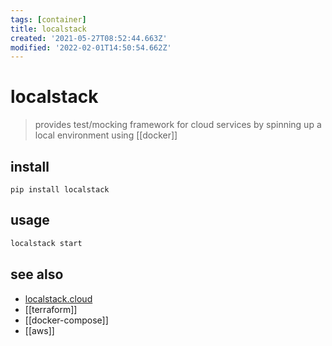 ```yaml
---
tags: [container]
title: localstack
created: '2021-05-27T08:52:44.663Z'
modified: '2022-02-01T14:50:54.662Z'
---
```


# localstack

> provides test/mocking framework for cloud services by spinning up a local environment using [[docker]]

## install

`pip install localstack`

## usage

```sh
localstack start
```

## see also

- [localstack.cloud](https://localstack.cloud/)
- [[terraform]]
- [[docker-compose]]
- [[aws]]
